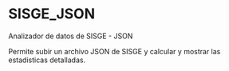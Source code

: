 # SISGE_JSON
Analizador de datos de SISGE - JSON

Permite subir un archivo JSON de SISGE y calcular y mostrar las estadisticas detalladas.